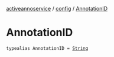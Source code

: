 [activeannoservice](../index.md) / [config](index.md) / [AnnotationID](./-annotation-i-d.md)

# AnnotationID

`typealias AnnotationID = `[`String`](https://kotlinlang.org/api/latest/jvm/stdlib/kotlin/-string/index.html)